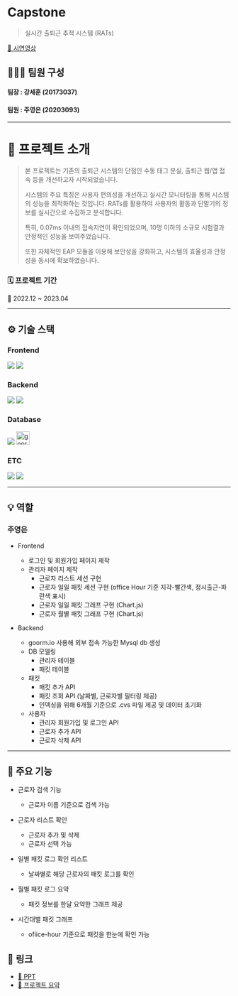 # **Capstone**
> 실시간 출퇴근 추적 시스템 (RATs)

[🎥 시연영상](https://drive.google.com/file/d/1mXTXmRcwW_hUl8scTNMFR0lXF4T01Vt_/view?usp=drive_link)

## **👨‍👩‍👧 팀원 구성**
#### 팀장 : 강세훈 (20173037)
#### 팀원 : 주영은 (20203093)

---

# **🌟 프로젝트 소개**

> 본 프로젝트는 기존의 출퇴근 시스템의 단점인 수동 태그 분실, 출퇴근 웹/앱 접속 등을 개선하고자 시작되었습니다.
>
> 시스템의 주요 특징은 사용자 편의성을 개선하고 실시간 모니터링을 통해 시스템의 성능을 최적화하는 것입니다. RATs를 활용하여 사용자의 활동과 단말기의 정보를 실시간으로 수집하고 분석합니다.
>
> 특히, 0.07ms 이내의 접속지연이 확인되었으며, 10명 이하의 소규모 시험결과 안정적인 성능을 보여주었습니다. 
>
> 또한 자체적인 EAP 모듈을 이용해 보안성을 강화하고, 시스템의 효율성과 안정성을 동시에 확보하였습니다.


### **🗓 프로젝트 기간**

📅 2022.12 ~ 2023.04

---

## **⚙ 기술 스택**

### Frontend

<img src="https://img.shields.io/badge/html5-E34F26?style=for-the-badge&logo=html5&logoColor=white"> <img src="https://img.shields.io/badge/CSS3-1572B6?style=for-the-badge&logo=CSS3&logoColor=white">

### Backend

<img src="https://img.shields.io/badge/express-000000?style=for-the-badge&logo=express&logoColor=white"> <img src="https://img.shields.io/badge/node.js-5FA04E?style=for-the-badge&logo=node.js&logoColor=white">

### Database

<img src="https://img.shields.io/badge/mysql-4479A1?style=for-the-badge&logo=mysql&logoColor=white"> <img src="https://img.shields.io/badge/-goorm-303237?style=for-the-badge&logo=&logoColor=white" height="30" alt="goorm logo"  />

### ETC

<img src="https://img.shields.io/badge/apachekafka-231F20?style=for-the-badge&logo=apachekafka&logoColor=white"> <img src="https://img.shields.io/badge/C-A8B9CC?style=for-the-badge&logo=C&logoColor=white"> 

---
 
## **💡 역할**
### 주영은
- Frontend
  - 로그인 및 회원가입 페이지 제작
  - 관리자 페이지 제작
    - 근로자 리스트 세션 구현
    - 근로자 일일 패킷 세션 구현 (office Hour 기준 지각-빨간색, 정시출근-파란색 표시)
    - 근로자 일일 패킷 그래프 구현 (Chart.js)
    - 근로자 월별 패킷 그래프 구현 (Chart.js)
 
- Backend
  - goorm.io 사용해 외부 접속 가능한 Mysql db 생성
  - DB 모델링
    - 관리자 테이블
    - 패킷 테이블
  - 패킷
    - 패킷 추가 API
    - 패킷 조회 API (날짜별, 근로자별 필터링 제공)
    - 인덱싱을 위해 6개월 기준으로 .cvs 파일 제공 및 데이터 초기화
  - 사용자
    - 관리자 회원가입 및 로그인 API
    - 근로자 추가 API
    - 근로자 삭제 API
 
---
 
## **🚀 주요 기능**
- 근로자 검색 기능
  - 근로자 이름 기준으로 검색 가능
 
- 근로자 리스트 확인
  - 근로자 추가 및 삭제
  - 근로자 선택 가능

- 일별 패킷 로그 확인 리스트
  - 날짜별로 해당 근로자의 패킷 로그를 확인
 
- 월별 패킷 로그 요약
  - 패킷 정보를 한달 요약한 그래프 제공

- 시간대별 패킷 그래프
  - ofiice-hour 기준으로 패킷을 한눈에 확인 가능


## **🔗 링크**

- [📄 PPT](https://github.com/user-attachments/files/18391744/_20173037._20203093.pptx)
- [📄 프로젝트 요약](https://github.com/user-attachments/files/18391785/_.pdf)

